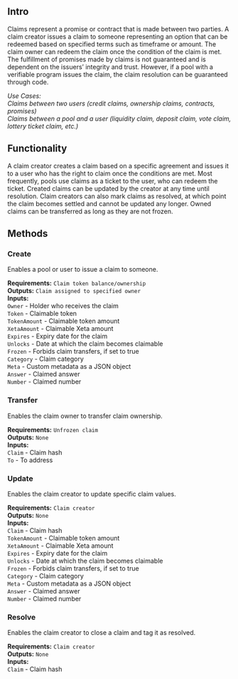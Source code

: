 ## Intro
Claims represent a promise or contract that is made between two parties. A claim creator issues a claim to someone representing an option that can be redeemed based on specified terms such as timeframe or amount. The claim owner can redeem the claim once the condition of the claim is met. The fulfillment of promises made by claims is not guaranteed and is dependent on the issuers’ integrity and trust. However, if a pool with a verifiable program issues the claim, the claim resolution can be guaranteed through code.

*Use Cases:  
Claims between two users (credit claims, ownership claims, contracts, promises)  
Claims between a pool and a user (liquidity claim, deposit claim, vote claim, lottery ticket claim, etc.)*

## Functionality
A claim creator creates a claim based on a specific agreement and issues it to a user who has the right to claim once the conditions are met. Most frequently, pools use claims as a ticket to the user, who can redeem the ticket. Created claims can be updated by the creator at any time until resolution. Claim creators can also mark claims as resolved, at which point the claim becomes settled and cannot be updated any longer. Owned claims can be transferred as long as they are not frozen.

## Methods

### Create
Enables a pool or user to issue a claim to someone.

**Requirements:** `Claim token balance/ownership`  
**Outputs:** `Claim assigned to specified owner`  
**Inputs:**  
`Owner` - Holder who receives the claim  
`Token` - Claimable token  
`TokenAmount` - Claimable token amount  
`XetaAmount` - Claimable Xeta amount  
`Expires` - Expiry date for the claim  
`Unlocks` - Date at which the claim becomes claimable  
`Frozen` - Forbids claim transfers, if set to true  
`Category` - Claim category  
`Meta` - Custom metadata as a JSON object  
`Answer` - Claimed answer  
`Number` - Claimed number  

### Transfer
Enables the claim owner to transfer claim ownership.

**Requirements:** `Unfrozen claim`  
**Outputs:** `None`  
**Inputs:**  
`Claim` - Claim hash  
`To` - To address  

### Update
Enables the claim creator to update specific claim values.

**Requirements:** `Claim creator`  
**Outputs:** `None`  
**Inputs:**  
`Claim` - Claim hash  
`TokenAmount` - Claimable token amount  
`XetaAmount` - Claimable Xeta amount  
`Expires` - Expiry date for the claim  
`Unlocks` - Date at which the claim becomes claimable  
`Frozen` - Forbids claim transfers, if set to true  
`Category` - Claim category  
`Meta` - Custom metadata as a JSON object  
`Answer` - Claimed answer  
`Number` - Claimed number  

### Resolve
Enables the claim creator to close a claim and tag it as resolved.

**Requirements:** `Claim creator`  
**Outputs:** `None`  
**Inputs:**  
`Claim` - Claim hash  
